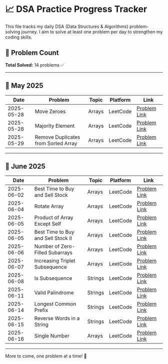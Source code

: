 # 📈 DSA Practice Progress Tracker

This file tracks my daily DSA (Data Structures & Algorithms) problem-solving journey. I aim to solve at least one problem per day to strengthen my coding skills.

## 🔢 Problem Count

**Total Solved:** 14 problems ✅

---

## 📅 May 2025

| Date       | Problem                             | Topic  | Platform | Link                                                                               |
| ---------- | ----------------------------------- | ------ | -------- | ---------------------------------------------------------------------------------- |
| 2025-05-28 | Move Zeroes                         | Arrays | LeetCode | [Problem Link](https://leetcode.com/problems/move-zeroes/description/)             |
| 2025-05-28 | Majority Element                    | Arrays | LeetCode | [Problem Link](https://leetcode.com/problems/majority-element/)                    |
| 2025-05-29 | Remove Duplicates from Sorted Array | Arrays | LeetCode | [Problem Link](https://leetcode.com/problems/remove-duplicates-from-sorted-array/) |

---

## 📅 June 2025

| Date       | Problem                            | Topic   | Platform | Link                                                                              |
| ---------- | ---------------------------------- | ------- | -------- | --------------------------------------------------------------------------------- |
| 2025-06-02 | Best Time to Buy and Sell Stock    | Arrays  | LeetCode | [Problem Link](https://leetcode.com/problems/best-time-to-buy-and-sell-stock/)    |
| 2025-06-04 | Rotate Array                       | Arrays  | LeetCode | [Problem Link](https://leetcode.com/problems/rotate-array/)                       |
| 2025-06-05 | Product of Array Except Self       | Arrays  | LeetCode | [Problem Link](https://leetcode.com/problems/product-of-array-except-self/)       |
| 2025-06-05 | Best Time to Buy and Sell Stock II | Arrays  | LeetCode | [Problem Link](https://leetcode.com/problems/best-time-to-buy-and-sell-stock-ii/) |
| 2025-06-06 | Number of Zero-Filled Subarrays    | Arrays  | LeetCode | [Problem Link](https://leetcode.com/problems/number-of-zero-filled-subarrays/)    |
| 2025-06-07 | Increasing Triplet Subsequence     | Arrays  | LeetCode | [Problem Link](https://leetcode.com/problems/increasing-triplet-subsequence/)     |
| 2025-06-08 | Is Subsequence                     | Strings | LeetCode | [Problem Link](https://leetcode.com/problems/is-subsequence/)                     |
| 2025-06-11 | Valid Palindrome                   | Strings | LeetCode | [Problem Link](https://leetcode.com/problems/valid-palindrome/)                   |
| 2025-06-14 | Longest Common Prefix              | Strings | LeetCode | [Problem Link](https://leetcode.com/problems/longest-common-prefix/)              |
| 2025-06-15 | Reverse Words in a String          | Strings | LeetCode | [Problem Link](https://leetcode.com/problems/reverse-words-in-a-string/)          |
| 2025-06-16 | Single Number                      | Arrays  | LeetCode | [Problem Link](https://leetcode.com/problems/single-number/)                      |

---

More to come, one problem at a time! 💪

